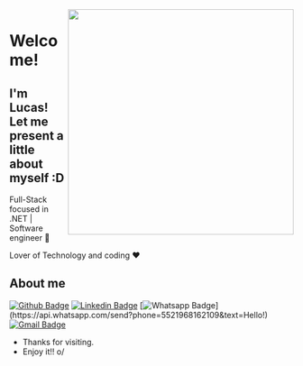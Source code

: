 <img align="right" width="400" height="400" src="https://media.giphy.com/media/IThjAlJnD9WNO/giphy.gif">


# Welcome!
## I'm Lucas! Let me present a little about myself :D

Full-Stack focused in .NET | Software engineer :robot:

Lover of Technology and coding :heart:



## About me 

[![Github Badge](https://img.shields.io/badge/-Github-000?style=flat-square&logo=Github&logoColor=white&link=https://github.com/lucasmnxavierrj)](https://github.com/lucasmnxavierrj)
[![Linkedin Badge](https://img.shields.io/badge/-LinkedIn-blue?style=flat-square&logo=Linkedin&logoColor=white&link=https://www.linkedin.com/in/lucasmnxavier/)](https://www.linkedin.com/in/lucasmnxavier/)
[![Whatsapp Badge](https://img.shields.io/badge/-Whatsapp-4CA143?style=flat-square&labelColor=4CA143&logo=whatsapp&logoColor=white&link=https://api.whatsapp.com/send?phone=5521968162109&text=Hello!)](https://api.whatsapp.com/send?phone=5521968162109&text=Hello!)
[![Gmail Badge](https://img.shields.io/badge/-Gmail-c14438?style=flat-square&logo=Gmail&logoColor=white&link=mailto:lucasmatiasnicacioxavier@gmail.com)](mailto:lucasmatiasnicacioxavier@gmail.com)


- Thanks for visiting. 
- Enjoy it!! o/
